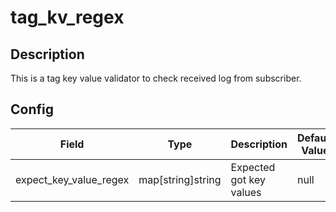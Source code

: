 # tag_kv_regex

## Description

This is a tag key value validator to check received log from subscriber.

## Config

| Field | Type | Description | Default Value |
| ----- | ---- | ----------- | ------------- |
| expect_key_value_regex | map[string]string | Expected got key values | null |
